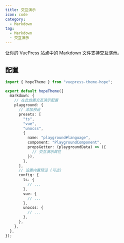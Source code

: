 ```yaml
---
title: 交互演示
icon: code
category:
  - Markdown
tag:
  - Markdown
  - 交互演示
---
```


让你的 VuePress 站点中的 Markdown 文件支持交互演示。

<!-- more -->

## 配置

```ts twoslash {6-32} title=".vuepress/theme.ts"
import { hopeTheme } from "vuepress-theme-hope";

export default hopeTheme({
  markdown: {
    // 在此放置交互演示配置
    playground: {
      // 添加预设
      presets: [
        "ts",
        "vue",
        "unocss",
        {
          name: "playground#language",
          component: "PlaygroundComponent",
          propsGetter: (playgroundData) => ({
            // 交互演示属性
          }),
        },
      ],
      // 设置内置预设 (可选)
      config: {
        ts: {
          // ...
        },
        vue: {
          // ...
        },
        unocss: {
          // ...
        },
      },
    },
  },
});
```

<!-- @include: @md-enhance/zh/guide/code/playground.md#after -->
